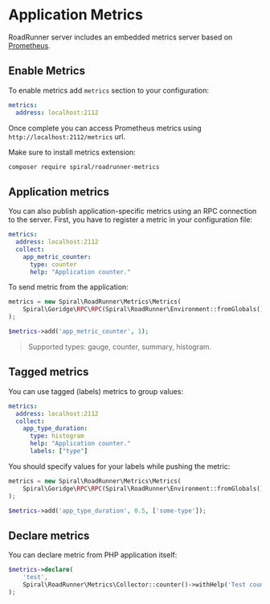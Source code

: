 # Application Metrics

RoadRunner server includes an embedded metrics server based on [Prometheus](https://prometheus.io/).

## Enable Metrics

To enable metrics add `metrics` section to your configuration:

```yaml
metrics:
  address: localhost:2112
```

Once complete you can access Prometheus metrics using `http://localhost:2112/metrics` url.

Make sure to install metrics extension:

```bash
composer require spiral/roadrunner-metrics
```

## Application metrics

You can also publish application-specific metrics using an RPC connection to the server. First, you have to register a metric in your
configuration file:

```yaml
metrics:
  address: localhost:2112
  collect:
    app_metric_counter:
      type: counter
      help: "Application counter."
```

To send metric from the application:

```php
metrics = new Spiral\RoadRunner\Metrics\Metrics(
    Spiral\Goridge\RPC\RPC(Spiral\RoadRunner\Environment::fromGlobals()->getRPCAddress())
);

$metrics->add('app_metric_counter', 1);
```

> Supported types: gauge, counter, summary, histogram.

## Tagged metrics

You can use tagged (labels) metrics to group values:

```yaml
metrics:
  address: localhost:2112
  collect:
    app_type_duration:
      type: histogram
      help: "Application counter."
      labels: ["type"]
```

You should specify values for your labels while pushing the metric:

```php
metrics = new Spiral\RoadRunner\Metrics\Metrics(
    Spiral\Goridge\RPC\RPC(Spiral\RoadRunner\Environment::fromGlobals()->getRPCAddress())
);

$metrics->add('app_type_duration', 0.5, ['some-type']);
```

## Declare metrics

You can declare metric from PHP application itself:

```php
$metrics->declare(
    'test',
    Spiral\RoadRunner\Metrics\Collector::counter()->withHelp('Test counter')
);
```
